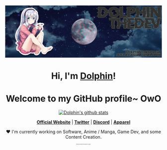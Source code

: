 <p align="center">
  <a href="https://dolphinthedev.ga"><img src="Banner Twitter.png" alt="Dolphin's Banner. If the image does not appear GitHub CDN is down or someting is wrong with your browser"></a>
</p>

<h1 align="center">Hi, I'm <a href="https://dolphinthedev.ga">Dolphin</a>!</h1>
<h1 align="center">Welcome to my GitHub profile~ OwO</h1>

<p align="center">
  <a href="https://github.com/dolphinthedev"><img src="https://github-readme-stats.vercel.app/api?username=dolphinthedev&hide_border=true&show_icons=true" alt="Dolphin's github stats"></a>
</p>

<p align="center">
  <strong><a href="https://dolphinthedev.ga">Official Website</a></strong> |
  <strong><a href="https://twitter.com/dolphinthedev">Twitter</a></strong> |
  <strong><a href="https://discord.gg/dQ5ZESkR5W">Discord</a></strong> |
  <strong><a href="https://apparel.dolphinthedev.ga/">Apparel</a></strong> 
</p>

<p align="center">❤ I'm currently working on Software, Anime / Manga, Game Dev, and some Content Creation.</p>
<p align="center" style="font-size:2px;"> README.md inspired from edisonlee55 on github.</p>
